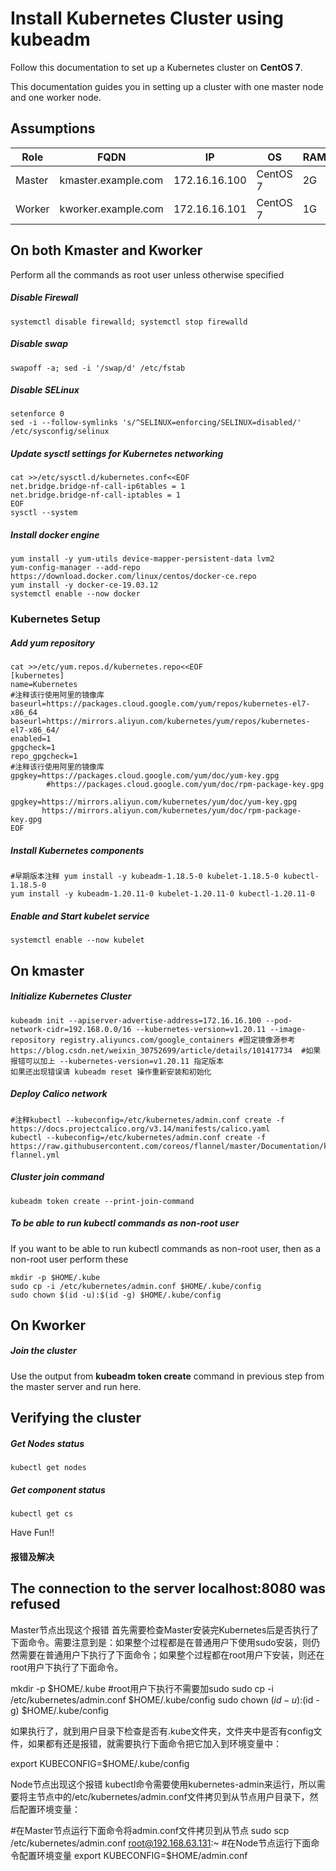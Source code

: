 # Install Kubernetes Cluster using kubeadm
Follow this documentation to set up a Kubernetes cluster on __CentOS 7__.

This documentation guides you in setting up a cluster with one master node and one worker node.

## Assumptions
|Role|FQDN|IP|OS|RAM|CPU|
|----|----|----|----|----|----|
|Master|kmaster.example.com|172.16.16.100|CentOS 7|2G|2|
|Worker|kworker.example.com|172.16.16.101|CentOS 7|1G|1|

## On both Kmaster and Kworker
Perform all the commands as root user unless otherwise specified
##### Disable Firewall
```
systemctl disable firewalld; systemctl stop firewalld
```
##### Disable swap
```
swapoff -a; sed -i '/swap/d' /etc/fstab
```
##### Disable SELinux
```
setenforce 0
sed -i --follow-symlinks 's/^SELINUX=enforcing/SELINUX=disabled/' /etc/sysconfig/selinux
```
##### Update sysctl settings for Kubernetes networking
```
cat >>/etc/sysctl.d/kubernetes.conf<<EOF
net.bridge.bridge-nf-call-ip6tables = 1
net.bridge.bridge-nf-call-iptables = 1
EOF
sysctl --system
```
##### Install docker engine
```
yum install -y yum-utils device-mapper-persistent-data lvm2
yum-config-manager --add-repo https://download.docker.com/linux/centos/docker-ce.repo
yum install -y docker-ce-19.03.12 
systemctl enable --now docker
```
### Kubernetes Setup
##### Add yum repository
```
cat >>/etc/yum.repos.d/kubernetes.repo<<EOF
[kubernetes]
name=Kubernetes
#注释该行使用阿里的镜像库 baseurl=https://packages.cloud.google.com/yum/repos/kubernetes-el7-x86_64
baseurl=https://mirrors.aliyun.com/kubernetes/yum/repos/kubernetes-el7-x86_64/
enabled=1
gpgcheck=1
repo_gpgcheck=1
#注释该行使用阿里的镜像库 gpgkey=https://packages.cloud.google.com/yum/doc/yum-key.gpg
        #https://packages.cloud.google.com/yum/doc/rpm-package-key.gpg

gpgkey=https://mirrors.aliyun.com/kubernetes/yum/doc/yum-key.gpg 
       https://mirrors.aliyun.com/kubernetes/yum/doc/rpm-package-key.gpg        
EOF

```
##### Install Kubernetes components
```
#早期版本注释 yum install -y kubeadm-1.18.5-0 kubelet-1.18.5-0 kubectl-1.18.5-0
yum install -y kubeadm-1.20.11-0 kubelet-1.20.11-0 kubectl-1.20.11-0
```
##### Enable and Start kubelet service
```
systemctl enable --now kubelet
```
## On kmaster
##### Initialize Kubernetes Cluster
```
kubeadm init --apiserver-advertise-address=172.16.16.100 --pod-network-cidr=192.168.0.0/16 --kubernetes-version=v1.20.11 --image-repository registry.aliyuncs.com/google_containers #固定镜像源参考https://blog.csdn.net/weixin_30752699/article/details/101417734  #如果报错可以加上 --kubernetes-version=v1.20.11 指定版本
如果还出现错误请 kubeadm reset 操作重新安装和初始化
```
##### Deploy Calico network
```
#注释kubectl --kubeconfig=/etc/kubernetes/admin.conf create -f https://docs.projectcalico.org/v3.14/manifests/calico.yaml
kubectl --kubeconfig=/etc/kubernetes/admin.conf create -f https://raw.githubusercontent.com/coreos/flannel/master/Documentation/kube-flannel.yml
```
##### Cluster join command
```
kubeadm token create --print-join-command
```
##### To be able to run kubectl commands as non-root user
If you want to be able to run kubectl commands as non-root user, then as a non-root user perform these
```
mkdir -p $HOME/.kube
sudo cp -i /etc/kubernetes/admin.conf $HOME/.kube/config
sudo chown $(id -u):$(id -g) $HOME/.kube/config

```
## On Kworker
##### Join the cluster
Use the output from __kubeadm token create__ command in previous step from the master server and run here.

## Verifying the cluster
##### Get Nodes status
```
kubectl get nodes
```
##### Get component status
```
kubectl get cs
```

Have Fun!!

#### 报错及解决
## The connection to the server localhost:8080 was refused
Master节点出现这个报错
首先需要检查Master安装完Kubernetes后是否执行了下面命令。需要注意到是：如果整个过程都是在普通用户下使用sudo安装，则仍然需要在普通用户下执行了下面命令；如果整个过程都在root用户下安装，则还在root用户下执行了下面命令。

mkdir -p $HOME/.kube
#root用户下执行不需要加sudo
sudo cp -i /etc/kubernetes/admin.conf $HOME/.kube/config
sudo chown $(id -u):$(id -g) $HOME/.kube/config

如果执行了，就到用户目录下检查是否有.kube文件夹，文件夹中是否有config文件，如果都有还是报错，就需要执行下面命令把它加入到环境变量中：

export KUBECONFIG=$HOME/.kube/config

Node节点出现这个报错
kubectl命令需要使用kubernetes-admin来运行，所以需要将主节点中的/etc/kubernetes/admin.conf文件拷贝到从节点用户目录下，然后配置环境变量：

#在Master节点运行下面命令将admin.conf文件拷贝到从节点
sudo scp /etc/kubernetes/admin.conf root@192.168.63.131:~
#在Node节点运行下面命令配置环境变量
export KUBECONFIG=$HOME/admin.conf

